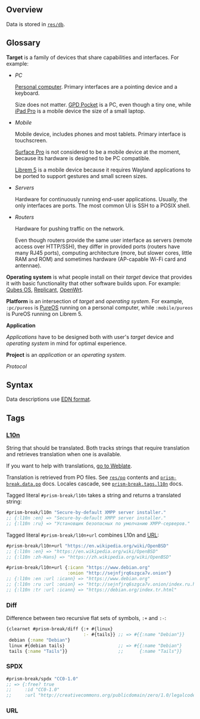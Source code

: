 ## Overview

Data is stored in [`res/db`](../res/db).

## Glossary

**Target** is a family of devices that share capabilities and interfaces.
For example:

- *PC*

  [Personal computer](https://en.wikipedia.org/wiki/Personal_computer).
  Primary interfaces are a pointing device and a keyboard.

  Size does not matter. [GPD Pocket] is a PC, even though a tiny one, while
  [iPad Pro][] is a mobile device the size of a small laptop.

- *Mobile*

  Mobile device, includes phones and most tablets. Primary interface is touchscreen.

  [Surface Pro][] is not considered to be a mobile device at the moment,
  because its hardware is designed to be PC compatible.

  [Librem 5][] is a mobile device because it requires Wayland applications to be
  ported to support gestures and small screen sizes.

- *Servers*

  Hardware for continuously running end-user applications. Usually, the only
  interfaces are ports. The most common UI is SSH to a POSIX shell.

- *Routers*

  Hardware for pushing traffic on the network.
  
  Even though routers provide the same user interface as servers (remote access
  over HTTP/SSH), they differ in provided ports (routers have many RJ45 ports),
  computing architecture (more, but slower cores, little RAM and ROM) and
  sometimes hardware (AP-capable Wi-Fi card and antennae).

[GPD Pocket]: https://www.indiegogo.com/projects/gpd-pocket-7-0-umpc-laptop-ubuntu-or-win-10-os
[iPad Pro]: https://www.apple.com/ipad-pro/
[Librem 5]: https://puri.sm/shop/librem-5/
[Surface Pro]: https://en.wikipedia.org/wiki/Surface_Pro_(2017)

**Operating system** is what people install on their *target* device that
provides it with basic functionality that other software builds upon. For
example: [Qubes OS][], [Replicant][], [OpenWrt][].

[Qubes OS]: https://www.qubes-os.org
[Replicant]: https://replicant.us
[OpenWrt]: https://openwrt.org

**Platform** is an intersection of *target* and *operating system*. For example,
`:pc/pureos` is [PureOS][] running on a personal computer, while `:mobile/pureos`
is PureOS running on Librem 5.

[PureOS]: https://pureos.net

**Application**

*Applications* have to be designed both with user's *target* device and
*operating system* in mind for optimal experience.

**Project** is an *application* or an *operating system*.

*Protocol*

## Syntax

Data descriptions use [EDN format](https://github.com/edn-format/edn).

## Tags

### [L10n](https://en.wikipedia.org/wiki/Internationalization_and_localization)

String that should be translated. Both tracks strings that require translation
and retrieves translation when one is available.

If you want to help with translations, [go to Weblate](https://hosted.weblate.org/projects/prism-break/).

Translation is retrieved from PO files. See [`res/po`](../res/po)
contents and [`prism-break.data.po`][] docs. Locales cascade, see
[`prism-break.tags.l10n`][] docs.

Tagged literal `#prism-break/l10n` takes a string and returns a translated string:

```clj
#prism-break/l10n "Secure-by-default XMPP server installer."
;; {:l10n :en} => "Secure-by-default XMPP server installer."
;; {:l10n :ru} => "Установщик безопасных по умолчанию XMPP-серверов."
```

Tagged literal `#prism-break/l10n+url` combines L10n and [URL](#url):

```clj
#prism-break/l10n+url "https://en.wikipedia.org/wiki/OpenBSD"
;; {:l10n :en} => "https://en.wikipedia.org/wiki/OpenBSD"
;; {:l10n :zh-Hans} => "https://zh.wikipedia.org/wiki/OpenBSD"

#prism-break/l10n+url {:icann "https://www.debian.org"
                       :onion "http://sejnfjrq6szgca7v.onion"}
;; {:l10n :en :url :icann} => "https://www.debian.org" 
;; {:l10n :ru :url :onion} => "http://sejnfjrq6szgca7v.onion/index.ru.html"
;; {:l10n :tr :url :icann} => "https://debian.org/index.tr.html"
```

[`CONTRIBUTING.md`]: ../CONTRIBUTING.md
[`prism-break.data.po`]: ../src/prism-break/data/po.clj
[`prism-break.tags.l10n`]: ../src/prism-break/tags/l10n.clj

### Diff

Difference between two recursive flat sets of symbols, `:+` and `:-`:

```clj
{clearnet #prism-break/diff {:+ #{linux}
                             :- #{tails}} ;; => #{{:name "Debian"}}
 debian {:name "Debian"}
 linux #{debian tails}                    ;; => #{{:name "Debian"}
 tails {:name "Tails"}}                   ;;      {:name "Tails"}}
```

### SPDX

```clj
#prism-break/spdx "CC0-1.0"
;; => {:free? true
;;     :id "CC0-1.0"
;;     :url "http://creativecommons.org/publicdomain/zero/1.0/legalcode"}
```

### URL
